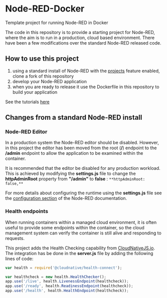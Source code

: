 # Node-RED-Docker

Template project for running Node-RED in Docker

The code in this repository is to provide a starting project for Node-RED, where the aim is to run in a production, cloud based environment.  There have been a few modifications over the standard Node-RED released code.

## How to use this project 

1. using a standard install of Node-RED with the [projects](https://nodered.org/docs/user-guide/projects/) feature enabled, clone a fork of this repository
2. develop your Node-RED application
3. when you are ready to release it use the Dockerfile in this repository to build your application

See the tutorials [here](https://github.com/binnes/Node-RED-container-prod)

## Changes from a standard Node-RED install

### Node-RED Editor

In a production system the Node-RED editor should be disabled.  However, in this project the editor has been moved from the root (**/**) endpoint to the **/admin** endpoint to allow the application to be examined within the container.

It is recommended that the editor be disabled for any production workload.  This is achieved by modifying the **settings.js** file to change the **httpAdminRoot** property from **"/admin"** to **false** : `**httpAdminRoot: false,**`

For more details about configuring the runtime using the **settings.js** file see the [configuration section](https://nodered.org/docs/user-guide/runtime/configuration) of the Node-RED documentation.

### Health endpoints

When running containers within a managed cloud environment, it is often useful to provide some endpoints within the container, so the cloud management system can verify the container is still alive and responding to requests.

This project adds the Health Checking capability from [CloudNativeJS.io](https://www.cloudnativejs.io).  The integration has be done in the **server.js** file by adding the following lines of code:

```JavaScript
var health = require('@cloudnative/health-connect');

var healthcheck = new health.HealthChecker();
app.use('/live', health.LivenessEndpoint(healthcheck));
app.use('/ready', health.ReadinessEndpoint(healthcheck));
app.use('/health', health.HealthEndpoint(healthcheck));
```
